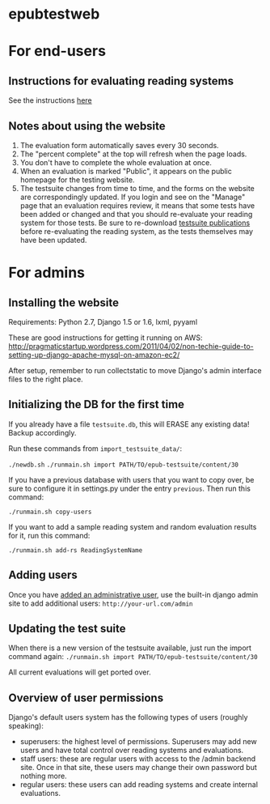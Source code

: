 epubtestweb
========

For end-users
==============

Instructions for evaluating reading systems
------------------------------------

See the instructions [here](http://epubtest.org/testsuite/)

Notes about using the website
-----------------------------

1. The evaluation form automatically saves every 30 seconds.
2. The "percent complete" at the top will refresh when the page loads.
3. You don't have to complete the whole evaluation at once.
4. When an evaluation is marked "Public", it appears on the public homepage for the testing website.
5. The testsuite changes from time to time, and the forms on the website are correspondingly updated. If you login and see on the "Manage" page that an evaluation requires review, it means that some tests have been added or changed and that you should re-evaluate your reading system for those tests. Be sure to re-download [testsuite publications](http://epubtest.org/testsuite/) before re-evaluating the reading system, as the tests themselves may have been updated.


For admins
==========

Installing the website
----------------
Requirements: Python 2.7, Django 1.5 or 1.6, lxml, pyyaml

These are good instructions for getting it running on AWS:
http://pragmaticstartup.wordpress.com/2011/04/02/non-techie-guide-to-setting-up-django-apache-mysql-on-amazon-ec2/

After setup, remember to run collectstatic to move Django's admin interface files to the right place.


Initializing the DB for the first time
---------------------------------
If you already have a file `testsuite.db`, this will ERASE any existing data! Backup accordingly.

Run these commands from `import_testsuite_data/`:

`./newdb.sh`
`./runmain.sh import PATH/TO/epub-testsuite/content/30`

If you have a previous database with users that you want to copy over, be sure to configure it in settings.py under the entry `previous`. Then run this command:

`./runmain.sh copy-users`

If you want to add a sample reading system and random evaluation results for it, run this command:

`./runmain.sh add-rs ReadingSystemName`


Adding users
------------
Once you have [added an administrative user](https://docs.djangoproject.com/en/dev/ref/django-admin/#createsuperuser), use the built-in django admin site to add additional users:
`http://your-url.com/admin`


Updating the test suite
---------------
When there is a new version of the testsuite available, just run the import command again:
`./runmain.sh import PATH/TO/epub-testsuite/content/30`

All current evaluations will get ported over.

Overview of user permissions
-------------
Django's default users system has the following types of users (roughly speaking):

* superusers: the highest level of permissions. Superusers may add new users and have total control over reading systems and evaluations.
* staff users: these are regular users with access to the /admin backend site. Once in that site, these users may change their own password but  nothing more.
* regular users: these users can add reading systems and create internal evaluations.


